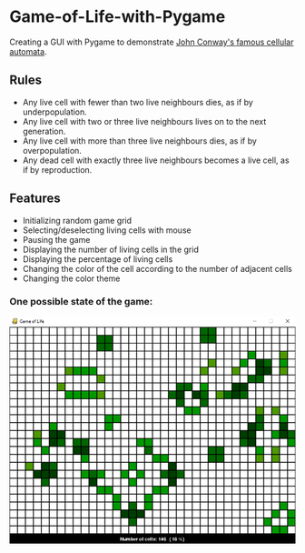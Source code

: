 # Game-of-Life-with-Pygame

Creating a GUI with Pygame to demonstrate [John Conway's famous cellular automata](https://en.wikipedia.org/wiki/Conway%27s_Game_of_Life). 

## Rules
* Any live cell with fewer than two live neighbours dies, as if by underpopulation.
* Any live cell with two or three live neighbours lives on to the next generation.
* Any live cell with more than three live neighbours dies, as if by overpopulation.
* Any dead cell with exactly three live neighbours becomes a live cell, as if by reproduction.

## Features
* Initializing random game grid
* Selecting/deselecting living cells with mouse
* Pausing the game
* Displaying the number of living cells in the grid
* Displaying the percentage of living cells
* Changing the color of the cell according to the number of adjacent cells
* Changing the color theme

### One possible state of the game:
![One possible state of the game](https://raw.githubusercontent.com/squarematr1x/Game-of-Life-with-Pygame/master/one_possible_state_of_game.png)

